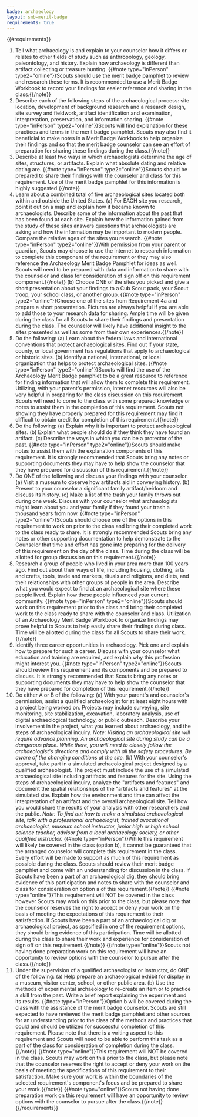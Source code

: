 ```yaml
---
badge: archaeology
layout: smb-merit-badge
requirements: true
---
```


{{#requirements}}
1. Tell what archaeology is and explain to your counselor how it differs or relates to other fields of study such as anthropology, geology, paleontology, and history. Explain how archaeology is different than artifact collecting or treasure hunting.
    {{#note type="inPerson" type2="online"}}Scouts should use the merit badge pamphlet to review and research these terms. It is recommended to use a Merit Badge Workbook to record your findings for easier reference and sharing in the class.{{/note}}
2. Describe each of the following steps of the archaeological process: site location, development of background research and a research design, site survey and fieldwork, artifact identification and examination, interpretation, preservation, and information sharing.
    {{#note type="inPerson" type2="online"}}Scouts will find explanation for these practices and terms in the merit badge pamphlet. Scouts may also find it beneficial to make notes in a Merit Badge Workbook to help organize their findings and so that the merit badge counselor can see an effort of preparation for sharing these findings during the class.{{/note}}
3. Describe at least two ways in which archaeologists determine the age of sites, structures, or artifacts. Explain what absolute dating and relative dating are.
    {{#note type="inPerson" type2="online"}}Scouts should be prepared to share their findings with the counselor and class for this requirement. Use of the merit badge pamphlet for this information is highly suggested.{{/note}}
4. Learn about a combined total of five archaeological sites located both within and outside the United States.
    (a) For EACH site you research, point it out on a map and explain how it became known to archaeologists. Describe some of the information about the past that has been found at each site. Explain how the information gained from the study of these sites answers questions that archaeologists are asking and how the information may be important to modern people. Compare the relative ages of the sites you research.
        {{#note type="inPerson" type2="online"}}With permission from your parent or guardian, Scouts may choose to use the internet to research information to complete this component of the requirement or they may also reference the Archaeology Merit Badge Pamphlet for ideas as well. Scouts will need to be prepared with data and information to share with the counselor and class for consideration of sign off on this requirement component.{{/note}}
    (b) Choose ONE of the sites you picked and give a short presentation about your findings to a Cub Scout pack, your Scout troop, your school class, or another group.
        {{#note type="inPerson" type2="online"}}Choose one of the sites from Requirement 4a and prepare a short presentation. Pictures are always helpful if you are able to add those to your research data for sharing. Ample time will be given during the class for all Scouts to share their findings and presentation during the class. The counselor will likely have additional insight to the sites presented as well as some from their own experiences.{{/note}}
5. Do the following:
    (a) Learn about the federal laws and international conventions that protect archaeological sites. Find out if your state, county, or local government has regulations that apply to archaeological or historic sites.
    (b) Identify a national, international, or local organization that helps to protect archaeological sites.
    {{#note type="inPerson" type2="online"}}Scouts will find the use of the Archaeology Merit Badge pamphlet to be a great resource to reference for finding information that will allow them to complete this requirement. Utilizing, with your parent's permission, internet resources will also be very helpful in preparing for the class discussion on this requirement. Scouts will need to come to the class with some prepared knowledge or notes to assist them in the completion of this requirement. Scouts not showing they have properly prepared for this requirement may find it difficult to obtain credit for completion of this requirement.{{/note}}
6. Do the following:
    (a) Explain why it is important to protect archaeological sites.
    (b) Explain what people should do if they think they have found an artifact.
    (c) Describe the ways in which you can be a protector of the past.
    {{#note type="inPerson" type2="online"}}Scouts should make notes to assist them with the explanation components of this requirement. It is strongly recommended that Scouts bring any notes or supporting documents they may have to help show the counselor that they have prepared for discussion of this requirement.{{/note}}
7. Do ONE of the following and discuss your findings with your counselor.
    (a) Visit a museum to observe how artifacts aid in conveying history.
    (b) Present to your counselor a significant family artifact/heirloom and discuss its history.
    (c) Make a list of the trash your family throws out during one week. Discuss with your counselor what archaeologists might learn about you and your family if they found your trash a thousand years from now.
    {{#note type="inPerson" type2="online"}}Scouts should choose one of the options in this requirement to work on prior to the class and bring their completed work to the class ready to share. It is strongly recommended Scouts bring any notes or other supporting documentation to help demonstrate to the Counselor that time and effort has gone into preparing for the delivery of this requirement on the day of the class. Time during the class will be allotted for group discussion on this requirement.{{/note}}
8. Research a group of people who lived in your area more than 100 years ago. Find out about their ways of life, including housing, clothing, arts and crafts, tools, trade and markets, rituals and religions, and diets, and their relationships with other groups of people in the area. Describe what you would expect to find at an archaeological site where these people lived. Explain how these people influenced your current community.
    {{#note type="inPerson" type2="online"}}Scouts should work on this requirement prior to the class and bring their completed work to the class ready to share with the counselor and class. Utilization of an Archaeology Merit Badge Workbook to organize findings may prove helpful to Scouts to help easily share their findings during class. Time will be allotted during the class for all Scouts to share their work.{{/note}}
9. Identify three career opportunities in archaeology. Pick one and explain how to prepare for such a career. Discuss with your counselor what education and training are required, and explain why this profession might interest you.
    {{#note type="inPerson" type2="online"}}Scouts should review this requirement and its components and be prepared to discuss. It is strongly recommended that Scouts bring any notes or supporting documents they may have to help show the counselor that they have prepared for completion of this requirement.{{/note}}
10. Do either A or B of the following:
    (a) With your parent's and counselor's permission, assist a qualified archaeologist for at least eight hours with a project being worked on. Projects may include surveying, site monitoring, site stabilization, excavation, laboratory analysis, use of digital archaeological technology, or public outreach. Describe your involvement in the project, what you learned about archaeology, and the steps of archaeological inquiry.
        *Note: Visiting an archaeological site will require advance planning. An archaeological site during study can be a dangerous place. While there, you will need to closely follow the archaeologist's directions and comply with all the safety procedures. Be aware of the changing conditions at the site.*
    (b) With your counselor's approval, take part in a simulated archaeological project designed by a qualified archaeologist. The project must include the use of a simulated archaeological site including artifacts and features for the site. Using the steps of archaeological inquiry, analyze the "artifacts and features" and document the spatial relationships of the "artifacts and features" at the simulated site.
        Explain how the environment and time can affect the interpretation of an artifact and the overall archaeological site. Tell how you would share the results of your analysis with other researchers and the public.
        *Note: To find out how to make a simulated archaeological site, talk with a professional archaeologist, trained avocational archaeologist, museum school instructor, junior high or high school science teacher, advisor from a local archaeology society, or other qualified instructor.*
    {{#note type="inPerson"}}While this requirement will likely be covered in the class (option b), it cannot be guaranteed that the arranged counselor will complete this requirement in the class. Every effort will be made to support as much of this requirement as possible during the class. Scouts should review their merit badge pamphlet and come with an understanding for discussion in the class. If Scouts have been a part of an archaeological dig, they should bring evidence of this participation and notes to share with the counselor and class for consideration on option a of this requirement.{{/note}}
    {{#note type="online"}}This requirement will NOT be covered in the class however Scouts may work on this prior to the class, but please note that the counselor reserves the right to accept or deny your work on the basis of meeting the expectations of this requirement to their satisfaction. If Scouts have been a part of an archaeological dig or archaeological project, as specified in one of the requirement options, they should bring evidence of this participation. Time will be allotted during the class to share their work and experience for consideration of sign off on this requirement.{{/note}}
    {{#note type="online"}}Scouts not having done preparation work on this requirement will have an opportunity to review options with the counselor to pursue after the class.{{/note}}
11. Under the supervision of a qualified archaeologist or instructor, do ONE of the following:
    (a) Help prepare an archaeological exhibit for display in a museum, visitor center, school, or other public area.
    (b) Use the methods of experimental archaeology to re-create an item or to practice a skill from the past. Write a brief report explaining the experiment and its results.
    {{#note type="inPerson"}}Option b will be covered during the class with the assistance of the merit badge counselor. Scouts are still expected to have reviewed the merit badge pamphlet and other sources for an understanding prior to the class of the methods and practices that could and should be utilized for successful completion of this requirement. Please note that there is a writing aspect to this requirement and Scouts will need to be able to perform this task as a part of the class for consideration of completion during the class.{{/note}}
    {{#note type="online"}}This requirement will NOT be covered in the class. Scouts may work on this prior to the class, but please note that the counselor reserves the right to accept or deny your work on the basis of meeting the specifications of this requirement to their satisfaction. Make sure your work is within the boundaries of the selected requirement's component's focus and be prepared to share your work.{{/note}}
    {{#note type="online"}}Scouts not having done preparation work on this requirement will have an opportunity to review options with the counselor to pursue after the class.{{/note}}
{{/requirements}}
